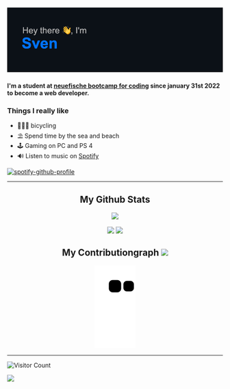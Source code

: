 [![MasterHead](/images/header.png)](https://github.com/Sven-Lyco/Sven-Lyco/main)

#### I'm a student at [neuefische bootcamp for coding](https://www.neuefische.de/) since january 31st 2022 to become a web developer.

### Things I really like

- 🚴🏼‍♂️ bicycling
- ⛱ Spend time by the sea and beach
- 🕹 Gaming on PC and PS 4
- 🔊 Listen to music on [Spotify](https://open.spotify.com/user/31q5bs2ses7smz2ou5rppcc5okka?si=8f709c8396d1410d)

[![spotify-github-profile](https://spotify-github-profile.vercel.app/api/view?uid=31q5bs2ses7smz2ou5rppcc5okka&cover_image=true&theme=novatorem&bar_color=53b14f&bar_color_cover=false)](https://github.com/kittinan/spotify-github-profile)

---

<h2 align="center">
  My Github Stats
</h2>

<p align = "center">
 <img  src="https://github-readme-streak-stats.herokuapp.com/?user=Sven-Lyco&theme=github-dark&date_format=M%20j%5B%2C%20Y%5D&border=4A8DDA" />
</p>

<p align = "center">
  <img src = "https://github-readme-stats.vercel.app/api?username=Sven-Lyco&show_icons=true&theme=github_dark&hide_border=true">
  <img src = "https://github-readme-stats.vercel.app/api/top-langs/?username=Sven-Lyco&layout=compact&theme=github_dark&hide_border=true">
</p>

<h2 align="center">
  My Contributiongraph <img src="https://media.giphy.com/media/xUA7aZeLE2e0P7Znz2/giphy.gif" width="40">
</h2>

<p align="center">
  <img src="https://github.com/Sven-lyco/Sven-lyco/blob/create-snake/github-contribution-grid-snake.svg" alt="snake"></center>
</p>

---
![Visitor Count](https://profile-counter.glitch.me/Sven-Lyco/count.svg)

<!--
**Sven-Lyco/Sven-Lyco** is a ✨ _special_ ✨ repository because its `README.md` (this file) appears on your GitHub profile.

Here are some ideas to get you started:

- 🔭 I’m currently working on ...
- 🌱 I’m currently learning ...
- 👯 I’m looking to collaborate on ...
- 🤔 I’m looking for help with ...
- 💬 Ask me about ...
- 📫 How to reach me: ...
- 😄 Pronouns: ...
- ⚡ Fun fact: ...
-->
![](https://hit.yhype.me/github/profile?user_id=98020906)
